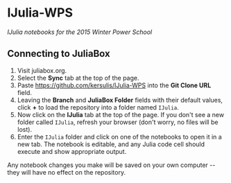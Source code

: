 # IJulia-WPS
_IJulia notebooks for the 2015 Winter Power School_

## Connecting to JuliaBox
1. Visit juliabox.org.
2. Select the **Sync** tab at the top of the page.
3. Paste https://github.com/kersulis/IJulia-WPS into the **Git Clone URL** field.
4. Leaving the **Branch** and **JuliaBox Folder** fields with their default values, click **+** to load the repository into a folder named `IJulia`.
5. Now click on the **IJulia** tab at the top of the page. If you don't see a new folder called `IJulia`, refresh your browser (don't worry, no files will be lost).
6. Enter the `IJulia` folder and click on one of the notebooks to open it in a new tab. The notebook is editable, and any Julia code cell should execute and show appropriate output.

Any notebook changes you make will be saved on your own computer -- they will have no effect on the repository.
